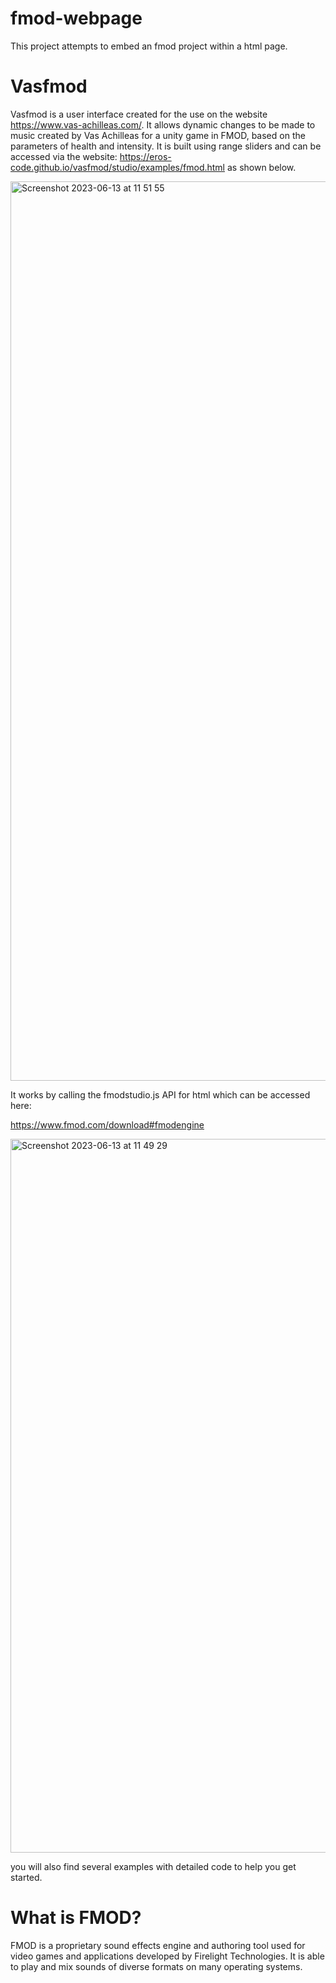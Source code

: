 # fmod-webpage
This project attempts to embed an fmod project within a html page.

# Vasfmod

Vasfmod is a user interface created for the use on the website https://www.vas-achilleas.com/. It allows dynamic changes to be made to music created by Vas Achilleas for a unity game in FMOD, based on the parameters of health and intensity. It is built using range sliders and can be accessed via the website: https://eros-code.github.io/vasfmod/studio/examples/fmod.html as shown below.

<img width="1439" alt="Screenshot 2023-06-13 at 11 51 55" src="https://github.com/Eros-code/vasfmod/assets/67373491/f262d34d-3d02-466d-b239-2679bff28f8e">


It works by calling the fmodstudio.js API for html which can be accessed here: 

https://www.fmod.com/download#fmodengine

<img width="1142" alt="Screenshot 2023-06-13 at 11 49 29" src="https://github.com/Eros-code/vasfmod/assets/67373491/5a2b6867-c347-499b-aab5-7c8bd104aa89">

you will also find several examples with detailed code to help you get started.

# What is FMOD?
FMOD is a proprietary sound effects engine and authoring tool used for video games and applications developed by Firelight Technologies. It is able to play and mix sounds of diverse formats on many operating systems.

